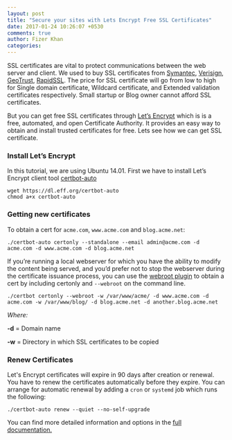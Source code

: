 ```yaml
---
layout: post
title: "Secure your sites with Lets Encrypt Free SSL Certificates"
date: 2017-01-24 10:26:07 +0530
comments: true
author: Fizer Khan
categories:
---
```


SSL certificates are vital to protect communications between the web server and client.
We used to buy SSL certificates from [Symantec](https://www.symantec.com/ssl-certificates/),
[Verisign](https://www.verisign.com/en_IN/), [GeoTrust](https://www.geotrust.com), [RapidSSL](https://www.rapidssl.com/).
The price for SSL certificate will go from low to high for Single domain certificate, Wildcard certificate,
and Extended validation certificates respectively. Small startup or Blog owner cannot afford SSL certificates.

But you can get free SSL certificates through [Let’s Encrypt](https://letsencrypt.org/) which is
is a free, automated, and open Certificate Authority. It provides an easy way to obtain and install trusted certificates for free.
Lets see how we can get SSL certificate.

### Install Let’s Encrypt

In this tutorial, we are using Ubuntu 14.01. First we have to install Let’s Encrypt client
tool [certbot-auto](https://github.com/certbot/certbot)

    wget https://dl.eff.org/certbot-auto
    chmod a+x certbot-auto


### Getting new certificates

To obtain a cert for `acme.com`, `www.acme.com` and `blog.acme.net`:

    ./certbot-auto certonly --standalone --email admin@acme.com -d acme.com -d www.acme.com -d blog.acme.net

If you’re running a local webserver for which you have the ability to modify the content being served,
and you’d prefer not to stop the webserver during the certificate issuance process, you can use the
[webroot plugin](https://certbot.eff.org/docs/using.html#webroot) to obtain a cert by including certonly and
`--webroot` on the command line.

    ./certbot certonly --webroot -w /var/www/acme/ -d www.acme.com -d acme.com -w /var/www/blog/ -d blog.acme.net -d another.blog.acme.net

*Where:*

**-d** = Domain name

**-w** = Directory in which SSL certificates to be copied


### Renew Certificates

Let's Encrypt certificates will expire in 90 days after creation or renewal. You have to renew the certificates automatically before they expire. You can arrange for automatic renewal by adding a `cron` or `systemd` job which runs the following:

    ./certbot-auto renew --quiet --no-self-upgrade


You can find more detailed information and options in the [full documentation.](https://certbot.eff.org/docs/intro.html)

